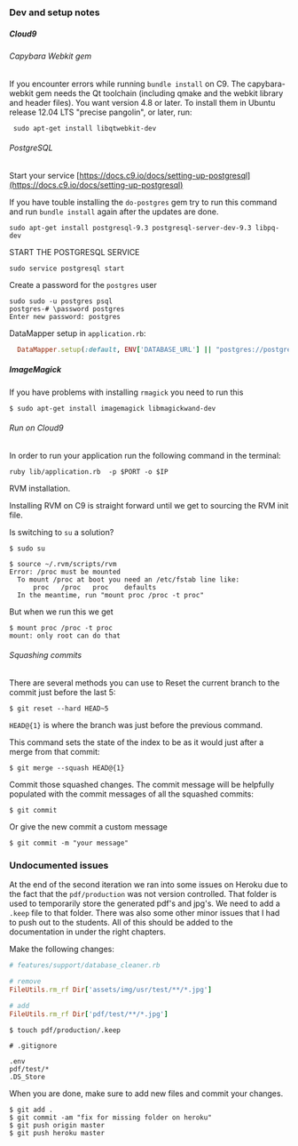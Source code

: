 ### Dev and setup notes

##### Cloud9

###### Capybara Webkit gem

If you encounter errors while running `bundle install` on C9.
The capybara-webkit gem needs the Qt toolchain (including qmake and the webkit library and header files). You want version 4.8 or later. To install them in Ubuntu release 12.04 LTS "precise pangolin", or later, run:

```shell
 sudo apt-get install libqtwebkit-dev
```



###### PostgreSQL

Start your service [https://docs.c9.io/docs/setting-up-postgresql](https://docs.c9.io/docs/setting-up-postgresql)

If you have touble installing the `do-postgres` gem try to run this command and run `bundle install` again after the updates are done.
```shell
sudo apt-get install postgresql-9.3 postgresql-server-dev-9.3 libpq-dev
```

START THE POSTGRESQL SERVICE
```shell
sudo service postgresql start
```



Create a password for the `postgres` user
```shell
sudo sudo -u postgres psql
postgres-# \password postgres
Enter new password: postgres
```

DataMapper setup in `application.rb`:

```ruby
  DataMapper.setup(:default, ENV['DATABASE_URL'] || "postgres://postgres:postgres@localhost/workshop_#{env}")

```

##### ImageMagick
If you have problems with installing `rmagick` you need to run this
```shell
$ sudo apt-get install imagemagick libmagickwand-dev
```


###### Run on Cloud9

In order to run your application run the following command in the terminal:

```shell
ruby lib/application.rb  -p $PORT -o $IP
```

RVM installation.

Installing RVM on C9 is straight forward until we get to sourcing the RVM init file.

Is switching to `su` a solution?

```
$ sudo su
```

```shell
$ source ~/.rvm/scripts/rvm
Error: /proc must be mounted
  To mount /proc at boot you need an /etc/fstab line like:
      proc   /proc   proc    defaults
  In the meantime, run "mount proc /proc -t proc"
```

But when we run this we get
```shell
$ mount proc /proc -t proc
mount: only root can do that
```



###### Squashing commits
There are several methods you can use to
Reset the current branch to the commit just before the last 5:

```shell
$ git reset --hard HEAD~5
```

`HEAD@{1}` is where the branch was just before the previous command.

This command sets the state of the index to be as it would just after a merge from that commit:

```shell
$ git merge --squash HEAD@{1}
```
Commit those squashed changes.  The commit message will be helpfully populated with the commit messages of all the squashed commits:


```shell
$ git commit
```

Or give the new commit a custom message

```shell
$ git commit -m "your message"
```

### Undocumented issues
At the end of the second iteration we ran into some issues on Heroku due to the fact that the `pdf/production` was not version controlled. That folder is used to temporarily store the generated pdf's and jpg's. We need to add a `.keep` file to that folder. There was also some other minor issues that I had to push out to the students. All of this should be added to the documentation in under the right chapters.

Make the following changes:

```ruby
# features/support/database_cleaner.rb

# remove
FileUtils.rm_rf Dir['assets/img/usr/test/**/*.jpg']

# add
FileUtils.rm_rf Dir['pdf/test/**/*.jpg']

```

```shell
$ touch pdf/production/.keep
```

```
# .gitignore

.env
pdf/test/*
.DS_Store

```

When you are done, make sure to add new files and commit your changes.

```shell
$ git add .
$ git commit -am "fix for missing folder on heroku"
$ git push origin master
$ git push heroku master
```
